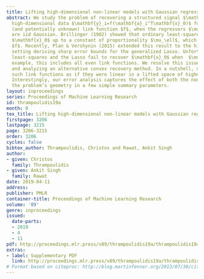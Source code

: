 ```yaml
---
title: Lifting high-dimensional non-linear models with Gaussian regressors
abstract: We study the problem of recovering a structured signal $\mathbf{x}_0$ from
  high-dimensional data $\mathbf{y}_i=f(\mathbf{a}_i^T\mathbf{x}_0)$ for some nonlinear
  (and potentially unknown) link function $f$, when the regressors $\mathbf{a}_i$
  are iid Gaussian. Brillinger (1982) showed that ordinary least-squares estimates
  $\mathbf{x}_0$ up to a constant of proportionality $\mu_\ell$, which depends on
  $f$. Recently, Plan & Vershynin (2015) extended this result to the high-dimensional
  setting deriving sharp error bounds for the generalized Lasso. Unfortunately, both
  least-squares and the Lasso fail to recover $\mathbf{x}_0$ when  $\mu_\ell=0$. For
  example, this includes all even link functions. We resolve this issue by proposing
  and analyzing an alternative convex recovery method. In a nutshell, our method treats
  such link functions as if they were linear in a lifted space of higher-dimension.
  Interestingly, our error analysis captures the effect of both the nonlinearity and
  the problem’s geometry in a few simple summary parameters.
layout: inproceedings
series: Proceedings of Machine Learning Research
id: thrampoulidis19a
month: 0
tex_title: Lifting high-dimensional non-linear models with Gaussian regressors
firstpage: 3206
lastpage: 3215
page: 3206-3215
order: 3206
cycles: false
bibtex_author: Thrampoulidis, Christos and Rawat, Ankit Singh
author:
- given: Christos
  family: Thrampoulidis
- given: Ankit Singh
  family: Rawat
date: 2019-04-11
address: 
publisher: PMLR
container-title: Proceedings of Machine Learning Research
volume: '89'
genre: inproceedings
issued:
  date-parts:
  - 2019
  - 4
  - 11
pdf: http://proceedings.mlr.press/v89/thrampoulidis19a/thrampoulidis19a.pdf
extras:
- label: Supplementary PDF
  link: http://proceedings.mlr.press/v89/thrampoulidis19a/thrampoulidis19a-supp.pdf
# Format based on citeproc: http://blog.martinfenner.org/2013/07/30/citeproc-yaml-for-bibliographies/
---
```


